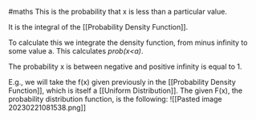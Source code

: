 #maths
This is the probability that x is less than a particular value.

It is the integral of the [[Probability Density Function]].

To calculate this we integrate the density function, from minus infinity to some value a. This calculates *prob(x<a)*.

The probability x is between negative and positive infinity is equal to 1.

E.g., we will take the f(x) given previously in the [[Probability Density Function]], which is itself a [[Uniform Distribution]].
The given F(x), the probability distribution function, is the following:
![[Pasted image 20230221081538.png]]
